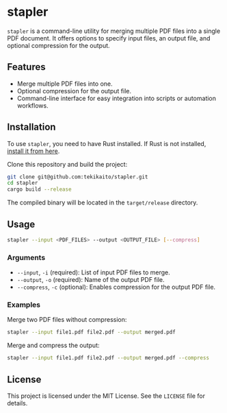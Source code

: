 # stapler

`stapler` is a command-line utility for merging multiple PDF files into a single PDF document. It offers options to specify input files, an output file, and optional compression for the output.

## Features

- Merge multiple PDF files into one.
- Optional compression for the output file.
- Command-line interface for easy integration into scripts or automation workflows.

## Installation

To use `stapler`, you need to have Rust installed. If Rust is not installed, [install it from here](https://www.rust-lang.org/tools/install).

Clone this repository and build the project:

```bash
git clone git@github.com:tekikaito/stapler.git
cd stapler
cargo build --release
```

The compiled binary will be located in the `target/release` directory.

## Usage

```bash
stapler --input <PDF_FILES> --output <OUTPUT_FILE> [--compress]
```

### Arguments

- `--input`, `-i` (required): List of input PDF files to merge.
- `--output`, `-o` (required): Name of the output PDF file.
- `--compress`, `-c` (optional): Enables compression for the output PDF file.

### Examples

Merge two PDF files without compression:

```bash
stapler --input file1.pdf file2.pdf --output merged.pdf
```

Merge and compress the output:

```bash
stapler --input file1.pdf file2.pdf --output merged.pdf --compress
```

## License

This project is licensed under the MIT License. See the `LICENSE` file for details.
